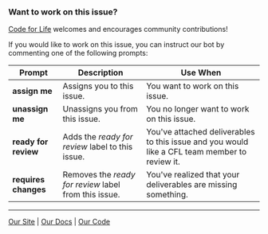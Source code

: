 ### Want to work on this issue?

[Code for Life](https://www.codeforlife.education/) welcomes and encourages community contributions!

If you would like to work on this issue, you can instruct our bot by commenting one of the following prompts:

|Prompt|Description|Use When|
|---|---|---|
|**assign me**|Assigns you to this issue.|You want to work on this issue.|
|**unassign me**|Unassigns you from this issue.|You no longer want to work on this issue.|
|**ready for review**|Adds the *ready for review* label to this issue.|You've attached deliverables to this issue and you would like a CFL team member to review it.|
|**requires changes**|Removes the *ready for review* label from this issue.|You've realized that your deliverables are missing something.|

---

[Our Site](https://www.codeforlife.education/) | [Our Docs](https://docs.codeforlife.education/) | [Our Code](https://github.com/ocadotechnology/codeforlife-workspace)

